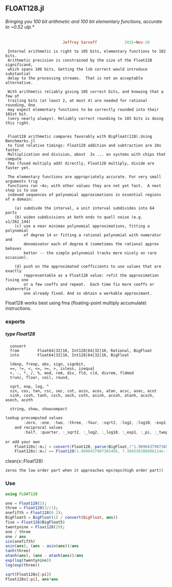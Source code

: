 ## FLOAT128.jl 

###### Bringing you 100 bit arithmetic and 100 bit elementary functions, accurate to ~0.52 ulp.*
```ruby
                         Jeffrey Sarnoff            2015-Nov-20
```


     Internal arithmetic is right to 105 bits, elementary functions to 102 bits.
     Arithmetic precision is constrained by the size of the Float128 significand,
     which spans 106 bits. Getting the lsb correct would introduce substantial
     delay to the processing streams.  That is not an acceptable alternative.
     
     With arithmetic reliably giving 105 correct bits, and knowing that a few of
     trailing bits (at least 2, at most 4) are needed for rational rounding, One
     may expect elementary functions to be correctly rounded into their 101st bit.
     (very nearly always). Reliably correct rounding to 103 bits is doing this right.
     
      
     Float128 arithmetic compares favorably with BigFloat(128).Using Benchmarks.jl
     to find relative timings: Float128 addition and subtraction are 10x faster.
     Multiplication and division, about  2x ... on systems with chips that compute
     fma (fused multiply add) directly, Float128 multiply, divide are faster yet.
     
     The elementary functions are appropriately accurate. For very small arguments trig
     functions run ~4x; with other values they are not yet fast.  A next step is to use
     indexed sequences of polynomial approximations in essential regions of a domain:
 
        (a) subdivde the interval, a unit interval subdivides into 64 parts
        (b) widen subdivisions at both ends to quell noise (e.g. ±1/262_144)
        (c) use a near minimax polynomial approximations, fitting a polynomial 
            of degree 14 or fitting a rational polynomial with numerator and 
            denominator each of degree 6 (sometimes the rational approx behaves
            better -- the simple polynomial tracks more nicely on rare occasion).
        
        (d) push on the approximated coefficients to use values that are exactly
            reppresentable as a Float128 value: refit the approximation fixing one
            or a few coeffs and repeat.  Each time fix more coeffs or shake+refix
            one already fixed. And so obtain a workable approximant.
                 


Float128 works best using fma (floating-point multiply accumulate) instructions.

    


### exports 

##### type Float128

      convert
      from        Float64|32|16, Int128|64|32|16, Rational, BigFloat
      into        Float64|32|16, Int128|64|32|16, BigFloat
    
      ldexp, frexp, abs, sign, signbit, 
      ==, !=, <, <=, >=, >, isless, isequal
      +, -, *, /, %, mod, rem, div, fld, cld, divrem, fldmod
      trunc, floor, ceil, round,
    
      sqrt, exp, log, ^
      sin, cos, tan, csc, sec, cot, asin, acos, atan, acsc, asec, acot
      sinh, cosh, tanh, csch, sech, coth, asinh, acosh, atanh, acsch, asech, acoth 
    
      string, show, showcompact
    
```java
lookup precomputed values
        :zero, :one, :two, :three, :four, :sqrt2, :log2, :log10, :exp1, :pi, :twopi
    and reciprocal values
        :half, :quarter, :_sqrt2, :_log2, :_log10, :_exp1, :_pi, :_twopi
        
or add your own
    Float128s[:m₃] = convert(Float128, parse(BigFloat,("1.98904379073654667384538388996114")));
    Float128s[:m₃] == Float128(1.9890437907365466, 7.384538388996114e-17)

```    
clean(x::Float128)

    zeros the low order part when it approaches eps(eps(high order part))

### Use

```julia
using FLOAT128

one = Float128(1);
three = Float128(3//1);
onefifth = Float128(0.2);
BigFloat5 = BigFloat(1) / convert(BigFloat, ans))
five = Float128(BigFloat5)
twentynine = Float128(29);
one / three
one / ans
sin(onefifth)
asin(ans), (ans - asin(ans))/ans
tanh(three)
atanh(ans), (ans - atanh(ans))/ans
exp(log(twentynine))
log(exp(three))

sqrt(Float128s[:pi])
Float128s[:pi], ans*ans
```

